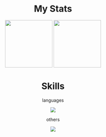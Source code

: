<h1 align="center">My Stats</h1>
<div align="center">
  <img height="150em" src="https://github-readme-stats.vercel.app/api/top-langs/?username=tharaguc&layout=compact&theme=onedark">
  <img height="150em" src="https://badge42.vercel.app/api/v2/cl38fm3st003009l95xe7r6ua/stats?cursusId=21&coalitionId=undefined">
</div>

<h1 align="center">Skills</h1>
<div align="center">
<p>languages</p>
<img src="https://skillicons.dev/icons?i=c,cpp,bash,python,go,js" />
<p>others</p>
<img src="https://skillicons.dev/icons?i=nodejs,react,linux,git" />
</div>
